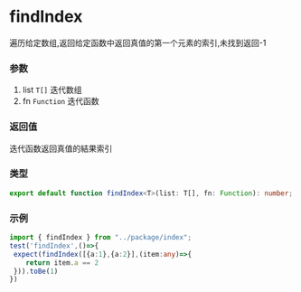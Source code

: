 # findIndex
遍历给定数组,返回给定函数中返回真值的第一个元素的索引,未找到返回-1
### 参数 

1. list `T[]` 迭代数组
2. fn `Function` 迭代函数


### 返回值 

迭代函数返回真值的結果索引

### 类型 

``` ts 
export default function findIndex<T>(list: T[], fn: Function): number;
``` 

### 示例 

``` ts
import { findIndex } from "../package/index";
test('findIndex',()=>{
 expect(findIndex([{a:1},{a:2}],(item:any)=>{
    return item.a == 2
 })).toBe(1)
})
``` 

